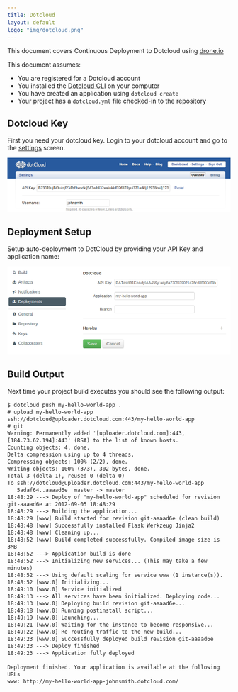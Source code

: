 ```yaml
---
title: Dotcloud
layout: default
logo: "img/dotcloud.png"
---
```


This document covers Continuous Deployment to Dotcloud using [drone.io](http://drone.io)

This document assumes:

* You are registered for a Dotcloud account
* You installed the [Dotcloud CLI](http://docs.dotcloud.com/0.4/firststeps/install/) on your computer
* You have created an application using `dotcloud create`
* Your project has a `dotcloud.yml` file checked-in to the repository

## Dotcloud Key

First you need your dotcloud key. Login to your dotcloud account and go to the
[settings](https://www.dotcloud.com/settings/) screen.

![Dotcloud API Key](img/dotcloud-key.png)

## Deployment Setup

Setup auto-deployment to DotCloud by providing your API Key and application name:

![Dotcloud API Key](img/screenshot_deployments_dotcloud.png)

## Build Output

Next time your project build executes you should see the following output:

```
$ dotcloud push my-hello-world-app .
# upload my-hello-world-app ssh://dotcloud@uploader.dotcloud.com:443/my-hello-world-app
# git
Warning: Permanently added '[uploader.dotcloud.com]:443,[184.73.62.194]:443' (RSA) to the list of known hosts.
Counting objects: 4, done.
Delta compression using up to 4 threads.
Compressing objects: 100% (2/2), done.
Writing objects: 100% (3/3), 302 bytes, done.
Total 3 (delta 1), reused 0 (delta 0)
To ssh://dotcloud@uploader.dotcloud.com:443/my-hello-world-app
   5adaf64..aaaad6e  master -> master
18:48:29 ---> Deploy of "my-hello-world-app" scheduled for revision git-aaaad6e at 2012-09-05 18:48:29
18:48:29 ---> Building the application...
18:48:29 [www] Build started for revision git-aaaad6e (clean build)
18:48:48 [www] Successfully installed Flask Werkzeug Jinja2
18:48:48 [www] Cleaning up...
18:48:52 [www] Build completed successfully. Compiled image size is 3MB
18:48:52 ---> Application build is done
18:48:52 ---> Initializing new services... (This may take a few minutes)
18:48:52 ---> Using default scaling for service www (1 instance(s)).
18:48:52 [www.0] Initializing...
18:49:10 [www.0] Service initialized
18:49:13 ---> All services have been initialized. Deploying code...
18:49:13 [www.0] Deploying build revision git-aaaad6e...
18:49:18 [www.0] Running postinstall script...
18:49:19 [www.0] Launching...
18:49:21 [www.0] Waiting for the instance to become responsive...
18:49:22 [www.0] Re-routing traffic to the new build...
18:49:23 [www.0] Successfully deployed build revision git-aaaad6e
18:49:23 ---> Deploy finished
18:49:23 ---> Application fully deployed

Deployment finished. Your application is available at the following URLs
www: http://my-hello-world-app-johnsmith.dotcloud.com/

```

